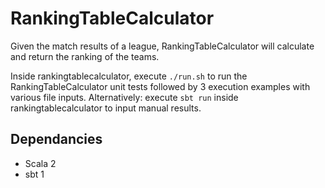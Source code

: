 # RankingTableCalculator
Given the match results of a league, RankingTableCalculator will calculate and return the ranking of the teams.

Inside rankingtablecalculator, execute `./run.sh` to run the RankingTableCalculator unit tests followed by 3 execution examples with various file inputs.
Alternatively: execute `sbt run` inside rankingtablecalculator to input manual results.

## Dependancies
- Scala 2
- sbt 1